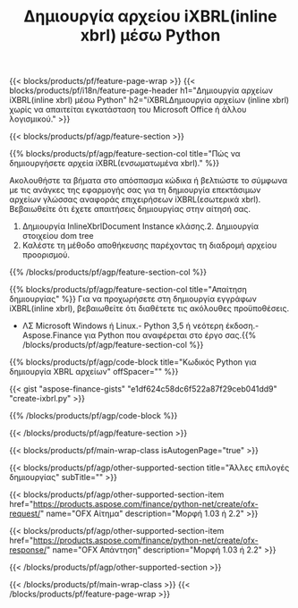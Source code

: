 ﻿---
title: Δημιουργία αρχείου iXBRL(inline xbrl) μέσω Python
description: Δείγμα κώδικα για τη δημιουργία αρχείου iXBRL(inline xbrl). Χρησιμοποιήστε API παράδειγμα κώδικα για τη δημιουργία ομαδικών αρχείων iXBRL(inline xbrl) εντός εφαρμογών που βασίζονται σε Python. 
url: /el/python-net/create/ixbrl/
family: finance
platformtag: python
feature: create
informat: iXBRL
outformat: 
otherformats: 
---
{{< blocks/products/pf/feature-page-wrap >}}
{{< blocks/products/pf/i18n/feature-page-header h1="Δημιουργία αρχείων iXBRL(inline xbrl) μέσω Python" h2="iXBRLΔημιουργία αρχείων (inline xbrl) χωρίς να απαιτείται εγκατάσταση του Microsoft Office ή άλλου λογισμικού." >}}

{{< blocks/products/pf/agp/feature-section >}}

{{% blocks/products/pf/agp/feature-section-col title="Πώς να δημιουργήσετε αρχεία iXBRL(ενσωματωμένα xbrl)." %}}

Ακολουθήστε τα βήματα στο απόσπασμα κώδικα ή βελτιώστε το σύμφωνα με τις ανάγκες της εφαρμογής σας για τη δημιουργία επεκτάσιμων αρχείων γλώσσας αναφοράς επιχειρήσεων iXBRL(εσωτερικά xbrl). Βεβαιωθείτε ότι έχετε απαιτήσεις δημιουργίας στην αίτησή σας.

1. Δημιουργία InlineXbrlDocument Instance κλάσης.2. Δημιουργία στοιχείου dom tree
3. Καλέστε τη μέθοδο αποθήκευσης παρέχοντας τη διαδρομή αρχείου προορισμού.

{{% /blocks/products/pf/agp/feature-section-col %}}

{{% blocks/products/pf/agp/feature-section-col title="Απαίτηση δημιουργίας" %}}
Για να προχωρήσετε στη δημιουργία εγγράφων iXBRL(inline xbrl), βεβαιωθείτε ότι διαθέτετε τις ακόλουθες προϋποθέσεις. 
- ΛΣ Microsoft Windows ή Linux.- Python 3,5 ή νεότερη έκδοση.- Aspose.Finance για Python που αναφέρεται στο έργο σας.{{% /blocks/products/pf/agp/feature-section-col %}}

{{% blocks/products/pf/agp/code-block title="Κωδικός Python για δημιουργία XBRL αρχείων" offSpacer="" %}}

{{< gist "aspose-finance-gists" "e1df624c58dc6f522a87f29ceb041dd9" "create-ixbrl.py" >}}

{{% /blocks/products/pf/agp/code-block %}}

{{< /blocks/products/pf/agp/feature-section >}}

{{< blocks/products/pf/main-wrap-class isAutogenPage="true" >}}

{{< blocks/products/pf/agp/other-supported-section title="Άλλες επιλογές δημιουργίας" subTitle="" >}}

{{< blocks/products/pf/agp/other-supported-section-item href="https://products.aspose.com/finance/python-net/create/ofx-request/" name="OFX Αίτημα" description="Μορφή 1.03 ή 2.2" >}}

{{< blocks/products/pf/agp/other-supported-section-item href="https://products.aspose.com/finance/python-net/create/ofx-response/" name="OFX Απάντηση" description="Μορφή 1.03 ή 2.2" >}}

{{< /blocks/products/pf/agp/other-supported-section >}}

{{< /blocks/products/pf/main-wrap-class >}}
{{< /blocks/products/pf/feature-page-wrap >}}